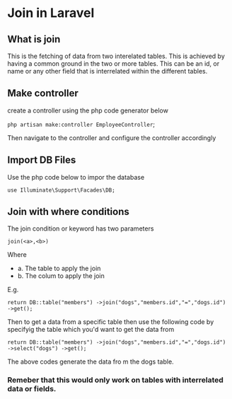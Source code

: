 # Join in Laravel

## What is join

This is the fetching of data from two interelated tables.
This is achieved by having a common ground in the two or more tables. This can be an id, or name or any other field that is interrelated within the different tables.

## Make controller

create a controller using the php code generator below

`php artisan make:controller EmployeeController`;

Then navigate to the controller and configure the controller accordingly

## Import DB Files

Use the php code below to impor the database

`use Illuminate\Support\Facades\DB;`

## Join with where conditions

The join condition or keyword has two parameters

`join(<a>,<b>)`

Where

<ul>
<li>a. The table to apply the join</li>
<li>b. The colum to apply the join</li>
</ul>
E.g.

`return DB::table("members")
->join("dogs","members.id","=","dogs.id")
->get();`

Then to get a data from a specific table then use the following code by specifyig the table which you'd want to get the data from

`return DB::table("members")
->join("dogs","members.id","=","dogs.id")
->select("dogs")
->get();`

The above codes generate the data fro m the dogs table.

### Remeber that this would only work on tables with interrelated data or fields.
